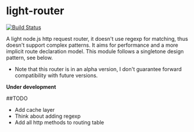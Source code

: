 light-router
============
[![Build Status](https://travis-ci.org/herenow/light-router.svg?branch=master)](https://travis-ci.org/herenow/light-router)

A light node.js http request router, it doesn't use regexp for matching, thus doesn't support complex patterns. It aims for performance and a more implicit route declaration model. This module follows a singletone design pattern, see below.

* Note that this router is in an alpha version, I don't guarantee forward compatibility with future versions.


**Under development**

##TODO
- Add cache layer
- Think about adding regexp
- Add all http methods to routing table
